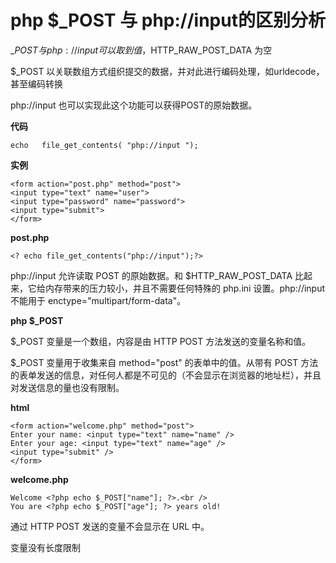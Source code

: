 php $_POST 与 php://input的区别分析
==================================

$\_POST 与 php://input可以取到值，$HTTP\_RAW\_POST\_DATA 为空

$\_POST 以关联数组方式组织提交的数据，并对此进行编码处理，如urldecode，甚至编码转换

php://input 也可以实现此这个功能可以获得POST的原始数据。

**代码**

	echo   file_get_contents( "php://input ");

**实例**
 
	<form action="post.php" method="post"> 
	<input type="text" name="user"> 
	<input type="password" name="password"> 
	<input type="submit"> 
	</form>

**post.php**
 
	<? echo file_get_contents("php://input");?>

php://input 允许读取 POST 的原始数据。和 $HTTP\_RAW\_POST\_DATA 比起来，它给内存带来的压力较小，并且不需要任何特殊的 php.ini 设置。php://input 不能用于 enctype="multipart/form-data"。

**php $_POST**

$_POST 变量是一个数组，内容是由 HTTP POST 方法发送的变量名称和值。

$_POST 变量用于收集来自 method="post" 的表单中的值。从带有 POST 方法的表单发送的信息，对任何人都是不可见的（不会显示在浏览器的地址栏），并且对发送信息的量也没有限制。

**html**

	<form action="welcome.php" method="post">
	Enter your name: <input type="text" name="name" />
	Enter your age: <input type="text" name="age" />
	<input type="submit" />
	</form>

**welcome.php**

	Welcome <?php echo $_POST["name"]; ?>.<br />
	You are <?php echo $_POST["age"]; ?> years old!

通过 HTTP POST 发送的变量不会显示在 URL 中。 

变量没有长度限制
